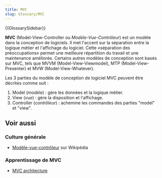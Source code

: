 ```yaml
---
title: MVC
slug: Glossary/MVC
---
```


{{GlossarySidebar}}

**MVC** (Model-View-Controller ou _Modèle-Vue-Contrôleur_) est un modèle dans la conception de logiciels. Il met l'accent sur la séparation entre la logique métier et l'affichage du logiciel. Cette «séparation des préoccupations» permet une meilleure répartition du travail et une maintenance améliorée. Certains autres modèles de conception sont basés sur MVC, tels que MVVM (Model-View-Viewmodel), MTP (Model-View-Presenter) et MVW (Model-View-Whatever).

Les 3 parties du modèle de conception de logiciel MVC peuvent être décrites comme suit :

1. Model (_modèle_) : gère les données et la logique métier.
2. View (_vue_) : gère la disposition et l'affichage.
3. Controller (_contrôleur_) : achemine les commandes des parties "model" et "view".

## Voir aussi

### Culture générale

- [Modèle-vue-contrôleur](https://fr.wikipedia.org/wiki/Modèle-vue-contrôleur) sur Wikipédia

### Apprentissage de MVC

- [MVC architecture](/fr/Apps/Build/Architecture_d_une_application_web_moderne/MVC_architecture)

